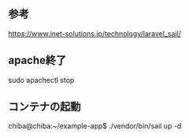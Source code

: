 ## 参考
https://www.inet-solutions.jp/technology/laravel_sail/


## apache終了

sudo apachectl stop

## コンテナの起動
chiba@chiba:~/example-app$ ./vendor/bin/sail up -d

